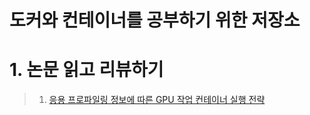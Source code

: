 도커와 컨테이너를 공부하기 위한 저장소
======================================

# 1. 논문 읽고 리뷰하기
>	1. [응용 프로파일링 정보에 따른 GPU 작업 컨테이너 실행 전략](http://www.dbpia.co.kr/journal/articleDetail?nodeId=NODE08763075)

